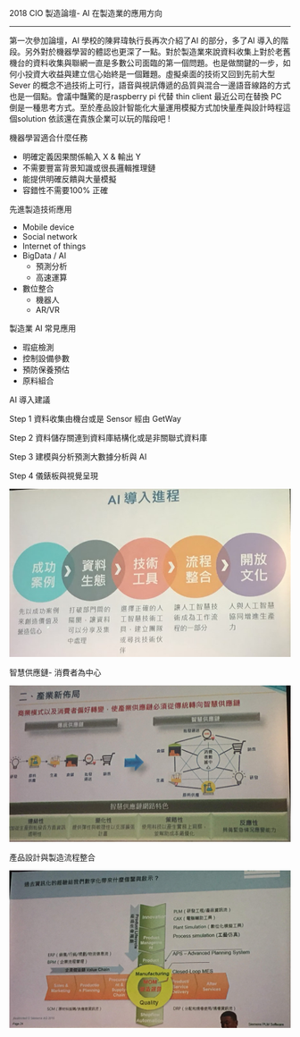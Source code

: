 2018 CIO 製造論壇- AI 在製造業的應用方向

***

第一次參加論壇，AI 學校的陳昇瑋執行長再次介紹了AI 的部分，多了AI 導入的階段。另外對於機器學習的體認也更深了一點。對於製造業來說資料收集上對於老舊機台的資料收集與聯網一直是多數公司面臨的第一個問題。也是做關鍵的一步，如何小投資大收益與建立信心始終是一個難題。虛擬桌面的技術又回到先前大型Sever 的概念不過技術上可行，語音與視訊傳遞的品質與混合一邊語音線路的方式也是一個點。會議中豔驚的是raspberry pi 代替 thin client 最近公司在替換 PC 倒是一種思考方式。至於產品設計智能化大量運用模擬方式加快量產與設計時程這個solution 依該還在貴族企業可以玩的階段吧 !



機器學習適合什麼任務

+ 明確定義因果關係輸入 X & 輸出 Y
+ 不需要豐富背景知識或很長邏輯推理鏈
+ 能提供明確反饋與大量模擬
+ 容錯性不需要100% 正確

先進製造技術應用

+ Mobile device
+ Social network
+ Internet of things
+ BigData / AI
  + 預測分析
  + 高速運算
+ 數位整合
  + 機器人
  + AR/VR

製造業 AI 常見應用

+ 瑕疵檢測
+ 控制設備參數
+ 預防保養預估
+ 原料組合

AI 導入建議

Step 1 資料收集由機台或是 Sensor 經由 GetWay 

Step 2 資料儲存關連到資料庫結構化或是非關聯式資料庫

Step 3 建模與分析預測大數據分析與 AI 

Step 4 儀錶板與視覺呈現

![AI 導入建議 form 陳昇瑋](../img/AIImproc.JPG)



智慧供應鏈- 消費者為中心

![消費者為中心](../img/SCM.JPG)



產品設計與製造流程整合

![產品設計](../img/ValueChain.JPG)

